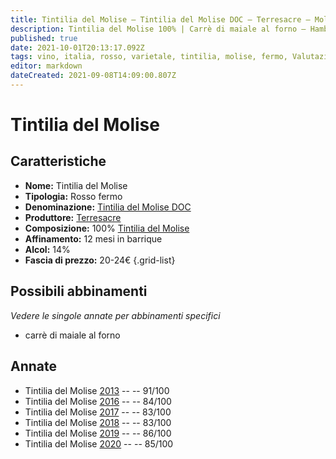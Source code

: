 ```yaml
---
title: Tintilia del Molise – Tintilia del Molise DOC – Terresacre – Molise (IT) – 20-24€ – 2★-5★
description: Tintilia del Molise 100% | Carrè di maiale al forno – Hamburger di chianina con cipolle caramellate
published: true
date: 2021-10-01T20:13:17.092Z
tags: vino, italia, rosso, varietale, tintilia, molise, fermo, Valutazioni | 5 stelle, carrè di maiale al forno, hamburger di chianina con cipolle caramellate, Prezzi | 20-24€
editor: markdown
dateCreated: 2021-09-08T14:09:00.807Z
---
```


# Tintilia del Molise

## Caratteristiche
- **Nome:** Tintilia del Molise
- **Tipologia:** Rosso fermo
- **Denominazione:** [Tintilia del Molise DOC](/denominazioni/Italia/Molise/DOC/Tintilia-del-Molise) 
- **Produttore:** [Terresacre](/produttori/Italia/Molise/Terresacre) 
- **Composizione:** 100% [Tintilia del Molise](/vitigni/Italia/bacca-nera/tintilia-del-molise)
- **Affinamento:** 12 mesi in barrique
- **Alcol:** 14%
- **Fascia di prezzo:** 20-24€
{.grid-list}



## Possibili abbinamenti
*Vedere le singole annate per abbinamenti specifici*

-  carrè di maiale al forno

## Annate
- Tintilia del Molise [2013](/vini/Italia/Molise/Terresacre/Tintilia-del-Molise/2013) -- <span class="star-5"></span> -- 91/100
- Tintilia del Molise [2016](/vini/Italia/Molise/Terresacre/Tintilia-del-Molise/2016) -- <span class="star-2"></span> -- 84/100
- Tintilia del Molise [2017](/vini/Italia/Molise/Terresacre/Tintilia-del-Molise/2017) -- <span class="star-2"></span> -- 83/100
- Tintilia del Molise [2018](/vini/Italia/Molise/Terresacre/Tintilia-del-Molise/2018) -- <span class="star-2"></span> -- 83/100
- Tintilia del Molise [2019](/vini/Italia/Molise/Terresacre/Tintilia-del-Molise/2019) -- <span class="star-3"></span> -- 86/100
- Tintilia del Molise [2020](/vini/Italia/Molise/Terresacre/Tintilia-del-Molise/2020) -- <span class="star-3"></span> -- 85/100




